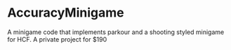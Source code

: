 # AccuracyMinigame
A minigame code that implements parkour and a shooting styled minigame for HCF. A private project for $190
